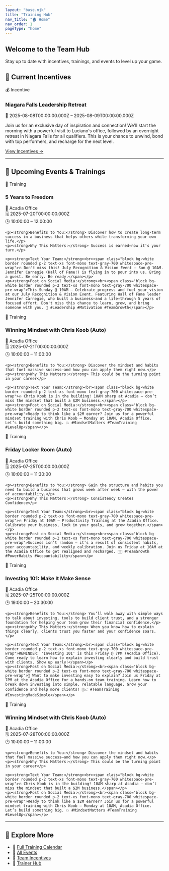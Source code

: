 ```yaml
---
layout: "base.njk"
title: "Training Hub"
nav_title: "🏠 Home"
nav_order: 1
pageType: "home"
---
```


<section class="bg-gradient-to-r from-indigo-600 to-blue-600 text-white py-12 px-6 rounded-lg shadow-lg mb-10">
  <h1 class="text-3xl sm:text-4xl font-bold mb-4">Welcome to the Team Hub</h1>
  <p class="text-lg max-w-xl">Stay up to date with incentives, trainings, and events to level up your game.</p>
</section>

## 🎁 Current Incentives

<div class="grid sm:grid-cols-1 md:grid-cols-2 gap-6 mb-10">

<!-- 🎁 Incentive -->
<div class="border-l-4 border-yellow-500 bg-yellow-50 p-4 rounded-lg shadow">
  <div class="text-sm text-gray-500 mb-1">💰 Incentive</div>
  <h3 class="text-lg font-semibold">Niagara Falls Leadership Retreat</h3>
  <p class="text-sm text-gray-700 mb-2">📅 2025-08-08T00:00:00.000Z – 2025-08-09T00:00:00.000Z</p>
  <p class="text-sm text-gray-800">Join us for an exclusive day of inspiration and connection! We'll start the morning with a powerful visit to Luciano's office, followed by an overnight retreat in Niagara Falls for all qualifiers. This is your chance to unwind, bond with top performers, and recharge for the next level.</p>
  
  <a href="/incentives/" class="inline-block mt-2 text-yellow-700 font-semibold hover:underline">View Incentives →</a>
</div>

</div>
<hr class="my-6 border-t border-gray-300">

## 📅 Upcoming Events & Trainings

<div class="grid sm:grid-cols-1 md:grid-cols-2 gap-6">

<!-- 📅 Training -->
<div class="border-l-4 border-blue-500 bg-blue-50 p-4 rounded-lg shadow">
  <div class="text-sm text-gray-500 mb-1">📘 Training</div>
  <h3 class="text-lg font-semibold">5 Years to Freedom</h3>
  <p class="text-sm text-gray-700 mb-2">📍 Acadia Office<br>🗓 2025-07-20T00:00:00.000Z<br>🕒 10:00:00 – 12:00:00</p>
  <div class="text-sm text-gray-700 mt-2 space-y-2">
    
    
    <p><strong>Benefits to You:</strong> Discover how to create long-term success in a business that helps others while transforming your own life.</p>
    <p><strong>Why This Matters:</strong> Success is earned—now it's your turn.</p>
    
    <p><strong>Text Your Team:</strong><br><span class="block bg-white border rounded p-2 text-xs font-mono text-gray-700 whitespace-pre-wrap">🔥 Don't miss this! July Recognition & Vision Event — Sun @ 10AM. Jennifer Carnegie (Hall of Fame!) is flying in to pour into us. Bring a guest. Be early. Be ready.</span></p>
    <p><strong>Post on Social Media:</strong><br><span class="block bg-white border rounded p-2 text-xs font-mono text-gray-700 whitespace-pre-wrap">This Sunday @ 10AM — Celebrate progress and fuel your vision at our July Recognition & Vision Event. Featuring Hall of Fame leader Jennifer Carnegie, who built a business—and a life—through 5 years of focused effort. Don't miss this chance to learn, grow, and bring someone with you. 🚀 #Leadership #Motivation #TeamGrowth</span></p>
  </div>
</div>


<!-- 📅 Training -->
<div class="border-l-4 border-blue-500 bg-blue-50 p-4 rounded-lg shadow">
  <div class="text-sm text-gray-500 mb-1">📘 Training</div>
  <h3 class="text-lg font-semibold">Winning Mindset with Chris Koob (Auto)</h3>
  <p class="text-sm text-gray-700 mb-2">📍 Acadia Office<br>🗓 2025-07-21T00:00:00.000Z<br>🕒 10:00:00 – 11:00:00</p>
  <div class="text-sm text-gray-700 mt-2 space-y-2">
    
    
    <p><strong>Benefits to You:</strong> Discover the mindset and habits that fuel massive success—and how you can apply them right now.</p>
    <p><strong>Why This Matters:</strong> This could be the turning point in your career</p>
    
    <p><strong>Text Your Team:</strong><br><span class="block bg-white border rounded p-2 text-xs font-mono text-gray-700 whitespace-pre-wrap">🔥 Chris Koob is in the building! 10AM sharp at Acadia — don’t miss the mindset that built a $2M business.</span></p>
    <p><strong>Post on Social Media:</strong><br><span class="block bg-white border rounded p-2 text-xs font-mono text-gray-700 whitespace-pre-wrap">Ready to think like a $2M earner? Join us for a powerful mindset training with Chris Koob — Monday at 10AM, Acadia Office. Let’s build something big. 💥 #MindsetMatters #TeamTraining #LevelUp</span></p>
  </div>
</div>


<!-- 📅 Training -->
<div class="border-l-4 border-blue-500 bg-blue-50 p-4 rounded-lg shadow">
  <div class="text-sm text-gray-500 mb-1">📘 Training</div>
  <h3 class="text-lg font-semibold">Friday Locker Room (Auto)</h3>
  <p class="text-sm text-gray-700 mb-2">📍 Acadia Office<br>🗓 2025-07-25T00:00:00.000Z<br>🕒 10:00:00 – 11:30:00</p>
  <div class="text-sm text-gray-700 mt-2 space-y-2">
    
    
    <p><strong>Benefits to You:</strong> Gain the structure and habits you need to build a business that grows week after week — with the power of accountability.</p>
    <p><strong>Why This Matters:</strong> Consistency Creates Confidence</p>
    
    <p><strong>Text Your Team:</strong><br><span class="block bg-white border rounded p-2 text-xs font-mono text-gray-700 whitespace-pre-wrap">🔥 Friday at 10AM — Productivity Training at the Acadia Office. Calibrate your business, lock in your goals, and grow together.</span></p>
    <p><strong>Post on Social Media:</strong><br><span class="block bg-white border rounded p-2 text-xs font-mono text-gray-700 whitespace-pre-wrap">Success isn’t random — it’s a result of consistent habits, peer accountability, and weekly calibration. Join us Friday at 10AM at the Acadia Office to get realigned and recharged. 💼🚀 #TeamGrowth #PowerHabits #Accountability</span></p>
  </div>
</div>


<!-- 📅 Training -->
<div class="border-l-4 border-blue-500 bg-blue-50 p-4 rounded-lg shadow">
  <div class="text-sm text-gray-500 mb-1">📘 Training</div>
  <h3 class="text-lg font-semibold">Investing 101: Make It Make Sense</h3>
  <p class="text-sm text-gray-700 mb-2">📍 Acadia Office<br>🗓 2025-07-25T00:00:00.000Z<br>🕒 19:00:00 – 20:30:00</p>
  <div class="text-sm text-gray-700 mt-2 space-y-2">
    
    
    <p><strong>Benefits to You:</strong> You’ll walk away with simple ways to talk about investing, tools to build client trust, and a stronger foundation for helping your team grow their financial confidence.</p>
    <p><strong>Why This Matters:</strong> When you know how to explain things clearly, clients trust you faster and your confidence soars.</p>
    
    <p><strong>Text Your Team:</strong><br><span class="block bg-white border rounded p-2 text-xs font-mono text-gray-700 whitespace-pre-wrap">REMINDER: 'Investing 101' is this Friday @ 7PM (Acadia Office). Come ready to learn how to explain investing clearly and build trust with clients. Show up early!</span></p>
    <p><strong>Post on Social Media:</strong><br><span class="block bg-white border rounded p-2 text-xs font-mono text-gray-700 whitespace-pre-wrap">📢 Want to make investing easy to explain? Join us Friday at 7PM at the Acadia Office for a hands-on team training. Learn how to break down investing into simple, relatable language. Grow your confidence and help more clients! 💼📈 #TeamTraining #InvestingMadeSimple</span></p>
  </div>
</div>


<!-- 📅 Training -->
<div class="border-l-4 border-blue-500 bg-blue-50 p-4 rounded-lg shadow">
  <div class="text-sm text-gray-500 mb-1">📘 Training</div>
  <h3 class="text-lg font-semibold">Winning Mindset with Chris Koob (Auto)</h3>
  <p class="text-sm text-gray-700 mb-2">📍 Acadia Office<br>🗓 2025-07-28T00:00:00.000Z<br>🕒 10:00:00 – 11:00:00</p>
  <div class="text-sm text-gray-700 mt-2 space-y-2">
    
    
    <p><strong>Benefits to You:</strong> Discover the mindset and habits that fuel massive success—and how you can apply them right now.</p>
    <p><strong>Why This Matters:</strong> This could be the turning point in your career</p>
    
    <p><strong>Text Your Team:</strong><br><span class="block bg-white border rounded p-2 text-xs font-mono text-gray-700 whitespace-pre-wrap">🔥 Chris Koob is in the building! 10AM sharp at Acadia — don’t miss the mindset that built a $2M business.</span></p>
    <p><strong>Post on Social Media:</strong><br><span class="block bg-white border rounded p-2 text-xs font-mono text-gray-700 whitespace-pre-wrap">Ready to think like a $2M earner? Join us for a powerful mindset training with Chris Koob — Monday at 10AM, Acadia Office. Let’s build something big. 💥 #MindsetMatters #TeamTraining #LevelUp</span></p>
  </div>
</div>


</div>
<hr class="my-6 border-t border-gray-300">

## 🔎 Explore More
- 📅 [Full Training Calendar](/training/)
- 🎉 [All Events](/events/)
- 🎁 [Team Incentives](/incentives/)
- 🧠 [Trainer Hub](/trainers_hub/)